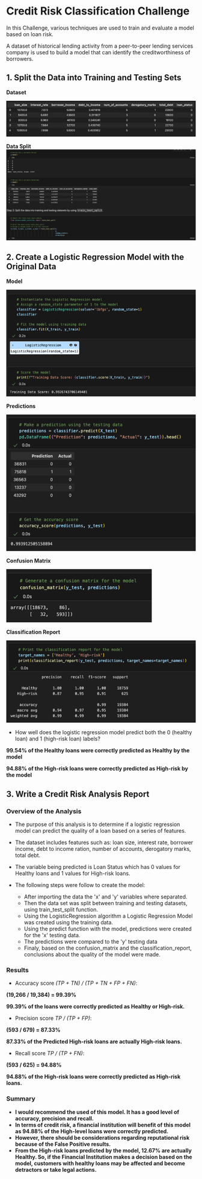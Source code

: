 # Credit Risk Classification Challenge

In this Challenge, various techniques are used to train and evaluate a model based on loan risk.

A dataset of historical lending activity from a peer-to-peer lending services company is used to build a model that can identify the creditworthiness of borrowers.


## 1. Split the Data into Training and Testing Sets

**Dataset**

![](Pics/Dataset.png)


**Data Split**
![](Pics/Splitdata.png)


## 2. Create a Logistic Regression Model with the Original Data

**Model**

![](Pics/Model.png)

**Predictions**

![](Pics/Predictions.png)

**Confusion Matrix**

![](Pics/Confusion.png)


**Classification Report**

![](Pics/Classification.png)

- How well does the logistic regression model predict both the 0 (healthy loan) and 1 (high-risk loan) labels?

**99.54% of the Healthy loans were correctly predicted as Healthy by the model**

**94.88% of the High-risk loans were correctly predicted as High-risk by the model**


## 3. Write a Credit Risk Analysis Report

### Overview of the Analysis

* The purpose of this analysis is to determine if a logistic regression model can predict the quality of a loan based on a series of features.

* The dataset includes features such as: loan size, interest rate, borrower income, debt to income ration, number of accounts, derogatory marks, total debt.

* The variable being predicted is Loan Status which has 0 values for Healthy loans and 1 values for High-risk loans.

* The following steps were follow to create the model:
    - After importing the data the 'x' and 'y' variables where separated.
    - Then the data set was split between training and testing datasets, using train_test_split function.
    - Using the LogisticRegression algorithm a Logistic Regression Model was created using the training data.
    - Using the predict function with the model, predictions were created for the 'x' testing data.
    - The predictions were compared to the 'y' testing data
    - Finaly, based on the confusion_matrix and the classification_report, conclusions about the quality of the model were made.

### Results

- Accuracy score *(TP + TN) / (TP + TN + FP + FN)*:

**(19,266 / 19,384) = 99.39%**

**99.39% of the loans were correctly predicted as Healthy or High-risk.**

- Precision score *TP / (TP + FP)*:

**(593 / 679) = 87.33%**

**87.33% of the Predicted High-risk loans are actually High-risk loans.**

- Recall score *TP / (TP + FN)*:

**(593 / 625) = 94.88%**

**94.88% of the High-risk loans were correctly predicted as High-risk loans.**

### Summary

- **I would recommend the used of this model. It has a good level of accuracy, precision and recall.**
- **In terms of credit risk, a financial institution will benefit of this model as 94.88% of the High-level loans were correctly predicted.**
- **However, there should be considerations regarding reputational risk because of the False Positive results.**
- **From the High-risk loans predicted by the model, 12.67% are actually Healthy. So, if the Financial Institution makes a decision based on the model, customers with healthy loans may be affected and become detractors or take legal actions.**
